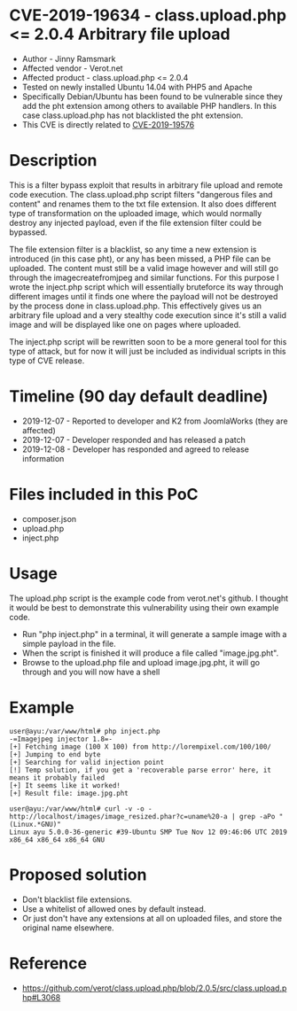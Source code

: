 # CVE-2019-19634 - class.upload.php <= 2.0.4 Arbitrary file upload
- Author - Jinny Ramsmark
- Affected vendor - Verot.net
- Affected product - class.upload.php <= 2.0.4
- Tested on newly installed Ubuntu 14.04 with PHP5 and Apache
- Specifically Debian/Ubuntu has been found to be vulnerable since they add the pht extension among others to available PHP handlers. In this case class.upload.php has not blacklisted the pht extension.
- This CVE is directly related to [CVE-2019-19576](https://github.com/jra89/CVE-2019-19576)

# Description
This is a filter bypass exploit that results in arbitrary file upload and remote code execution.
The class.upload.php script filters "dangerous files and content" and renames them to the txt file extension.
It also does different type of transformation on the uploaded image, which would normally destroy any injected payload, even if the file extension filter could be bypassed.

The file extension filter is a blacklist, so any time a new extension is introduced (in this case pht), or any has been missed, a PHP file can be uploaded.
The content must still be a valid image however and will still go through the imagecreatefromjpeg and similar functions.
For this purpose I wrote the inject.php script which will essentially bruteforce its way through different images until it finds one where the payload will not be destroyed by the process done in class.upload.php. This effectively gives us an arbitrary file upload and a very stealthy code execution since it's still a valid image and will be displayed like one on pages where uploaded.

The inject.php script will be rewritten soon to be a more general tool for this type of attack, but for now it will just be included as individual scripts in this type of CVE release.

# Timeline (90 day default deadline)
- 2019-12-07 - Reported to developer and K2 from JoomlaWorks (they are affected)
- 2019-12-07 - Developer responded and has released a patch
- 2019-12-08 - Developer has responded and agreed to release information

# Files included in this PoC
- composer.json
- upload.php
- inject.php

# Usage
The upload.php script is the example code from verot.net's github.
I thought it would be best to demonstrate this vulnerability using their own example code.

- Run "php inject.php" in a terminal, it will generate a sample image with a simple payload in the file.
- When the script is finished it will produce a file called "image.jpg.pht".
- Browse to the upload.php file and upload image.jpg.pht, it will go through and you will now have a shell

# Example
```
user@ayu:/var/www/html# php inject.php 
-=Imagejpeg injector 1.8=-
[+] Fetching image (100 X 100) from http://lorempixel.com/100/100/
[+] Jumping to end byte
[+] Searching for valid injection point
[!] Temp solution, if you get a 'recoverable parse error' here, it means it probably failed
[+] It seems like it worked!
[+] Result file: image.jpg.pht
```

```
user@ayu:/var/www/html# curl -v -o - http://localhost/images/image_resized.phar?c=uname%20-a | grep -aPo "(Linux.*GNU)"
Linux ayu 5.0.0-36-generic #39-Ubuntu SMP Tue Nov 12 09:46:06 UTC 2019 x86_64 x86_64 x86_64 GNU
```

# Proposed solution
- Don't blacklist file extensions.
- Use a whitelist of allowed ones by default instead.
- Or just don't have any extensions at all on uploaded files, and store the original name elsewhere.

# Reference
- https://github.com/verot/class.upload.php/blob/2.0.5/src/class.upload.php#L3068
